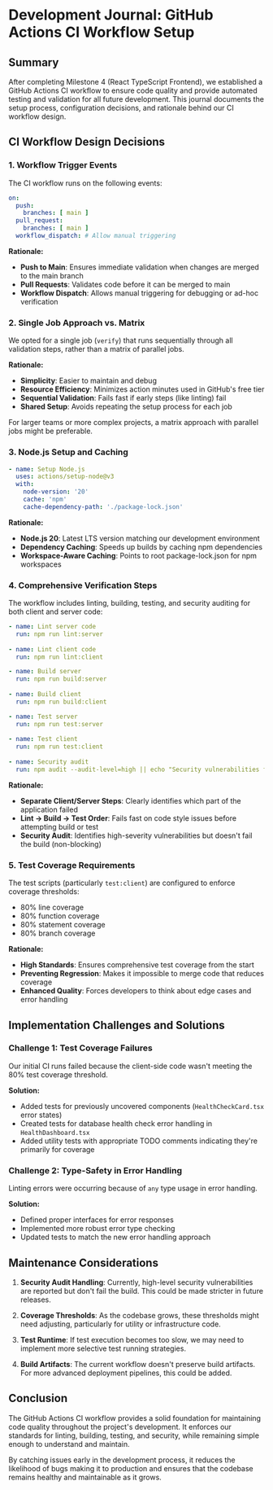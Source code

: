 # Development Journal: GitHub Actions CI Workflow Setup

## Summary

After completing Milestone 4 (React TypeScript Frontend), we established a GitHub Actions CI workflow to ensure code quality and provide automated testing and validation for all future development. This journal documents the setup process, configuration decisions, and rationale behind our CI workflow design.

## CI Workflow Design Decisions

### 1. Workflow Trigger Events

The CI workflow runs on the following events:

```yaml
on:
  push:
    branches: [ main ]
  pull_request:
    branches: [ main ]
  workflow_dispatch: # Allow manual triggering
```

**Rationale:**
- **Push to Main**: Ensures immediate validation when changes are merged to the main branch
- **Pull Requests**: Validates code before it can be merged to main
- **Workflow Dispatch**: Allows manual triggering for debugging or ad-hoc verification

### 2. Single Job Approach vs. Matrix 

We opted for a single job (`verify`) that runs sequentially through all validation steps, rather than a matrix of parallel jobs.

**Rationale:**
- **Simplicity**: Easier to maintain and debug
- **Resource Efficiency**: Minimizes action minutes used in GitHub's free tier
- **Sequential Validation**: Fails fast if early steps (like linting) fail
- **Shared Setup**: Avoids repeating the setup process for each job

For larger teams or more complex projects, a matrix approach with parallel jobs might be preferable.

### 3. Node.js Setup and Caching

```yaml
- name: Setup Node.js
  uses: actions/setup-node@v3
  with:
    node-version: '20'
    cache: 'npm'
    cache-dependency-path: './package-lock.json'
```

**Rationale:**
- **Node.js 20**: Latest LTS version matching our development environment
- **Dependency Caching**: Speeds up builds by caching npm dependencies
- **Workspace-Aware Caching**: Points to root package-lock.json for npm workspaces

### 4. Comprehensive Verification Steps

The workflow includes linting, building, testing, and security auditing for both client and server code:

```yaml
- name: Lint server code
  run: npm run lint:server
  
- name: Lint client code
  run: npm run lint:client

- name: Build server
  run: npm run build:server
  
- name: Build client
  run: npm run build:client

- name: Test server
  run: npm run test:server
  
- name: Test client
  run: npm run test:client
  
- name: Security audit
  run: npm audit --audit-level=high || echo "Security vulnerabilities found"
```

**Rationale:**
- **Separate Client/Server Steps**: Clearly identifies which part of the application failed
- **Lint → Build → Test Order**: Fails fast on code style issues before attempting build or test
- **Security Audit**: Identifies high-severity vulnerabilities but doesn't fail the build (non-blocking)

### 5. Test Coverage Requirements

The test scripts (particularly `test:client`) are configured to enforce coverage thresholds:
- 80% line coverage
- 80% function coverage 
- 80% statement coverage
- 80% branch coverage

**Rationale:**
- **High Standards**: Ensures comprehensive test coverage from the start
- **Preventing Regression**: Makes it impossible to merge code that reduces coverage
- **Enhanced Quality**: Forces developers to think about edge cases and error handling

## Implementation Challenges and Solutions

### Challenge 1: Test Coverage Failures

Our initial CI runs failed because the client-side code wasn't meeting the 80% test coverage threshold.

**Solution:**
- Added tests for previously uncovered components (`HealthCheckCard.tsx` error states)
- Created tests for database health check error handling in `HealthDashboard.tsx`
- Added utility tests with appropriate TODO comments indicating they're primarily for coverage

### Challenge 2: Type-Safety in Error Handling

Linting errors were occurring because of `any` type usage in error handling.

**Solution:**
- Defined proper interfaces for error responses
- Implemented more robust error type checking
- Updated tests to match the new error handling approach

## Maintenance Considerations

1. **Security Audit Handling**: Currently, high-level security vulnerabilities are reported but don't fail the build. This could be made stricter in future releases.

2. **Coverage Thresholds**: As the codebase grows, these thresholds might need adjusting, particularly for utility or infrastructure code.

3. **Test Runtime**: If test execution becomes too slow, we may need to implement more selective test running strategies.

4. **Build Artifacts**: The current workflow doesn't preserve build artifacts. For more advanced deployment pipelines, this could be added.

## Conclusion

The GitHub Actions CI workflow provides a solid foundation for maintaining code quality throughout the project's development. It enforces our standards for linting, building, testing, and security, while remaining simple enough to understand and maintain.

By catching issues early in the development process, it reduces the likelihood of bugs making it to production and ensures that the codebase remains healthy and maintainable as it grows.
